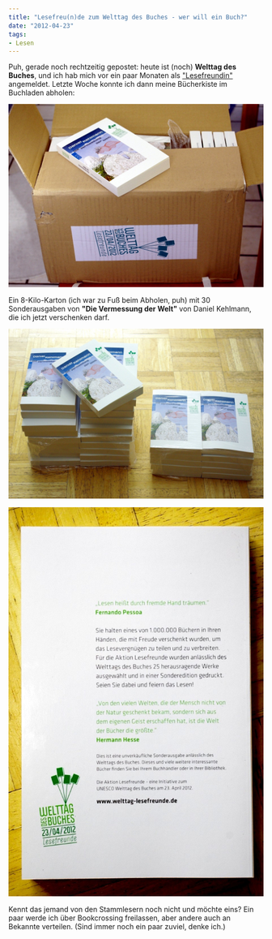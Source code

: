 ```yaml
---
title: "Lesefreu(n)de zum Welttag des Buches - wer will ein Buch?"
date: "2012-04-23" 
tags:
- Lesen
---
```


Puh, gerade noch rechtzeitig gepostet: heute ist (noch) **Welttag des Buches**, und ich hab mich vor ein paar Monaten als ["Lesefreundin"](http://www.welttag-des-buches.de/de/470021) angemeldet. Letzte Woche konnte ich dann meine Bücherkiste im Buchladen abholen:

[![](images/imgp8780.jpg "Buchkiste")](http://apfeleimer.wordpress.com/2012/04/23/lesefreunde-zum-welttag-des-buches-wer-will-ein-buch/imgp8780/)

Ein 8-Kilo-Karton (ich war zu Fuß beim Abholen, puh) mit 30 Sonderausgaben von **"Die Vermessung der Welt"** von Daniel Kehlmann, die ich jetzt verschenken darf.

[![](images/imgp8790.jpg "Buchstapel")](http://apfeleimer.wordpress.com/2012/04/23/lesefreunde-zum-welttag-des-buches-wer-will-ein-buch/imgp8790/)

[![](images/imgp8792.jpg "Lesefreunde-Vermessung")](http://apfeleimer.wordpress.com/2012/04/23/lesefreunde-zum-welttag-des-buches-wer-will-ein-buch/imgp8792/)

Kennt das jemand von den Stammlesern noch nicht und möchte eins? Ein paar werde ich über Bookcrossing freilassen, aber andere auch an Bekannte verteilen. (Sind immer noch ein paar zuviel, denke ich.)

